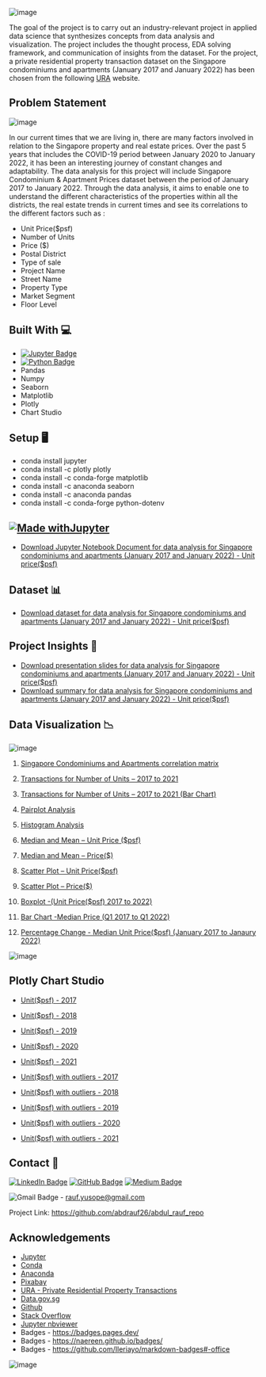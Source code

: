 ![image](https://user-images.githubusercontent.com/96287600/156864402-cb590ddb-8b91-4b70-a5cc-95746e9c5de2.png)

The goal of the project is to carry out an industry-relevant project in applied data science that synthesizes concepts from data analysis and visualization. The project includes the thought process, EDA solving framework, and communication of insights from the dataset. For the project, a private residential property transaction dataset on the Singapore condominiums and apartments (January 2017 and January 2022) has been chosen from the following [URA](https://www.ura.gov.sg/realEstateIIWeb/transaction/search.action) website. 

## Problem Statement 

![image](https://cdn.pixabay.com/photo/2013/12/16/17/13/singapore-229387_1280.jpg)

In our current times that we are living in, there are many factors involved in relation to the Singapore property and real estate prices.
Over the past 5 years that includes the COVID-19 period between January 2020 to January 2022, it has been an interesting journey of constant changes and adaptability.
The data analysis for this project will include Singapore Condominium & Apartment Prices dataset between the period of January 2017 to January 2022. Through the data analysis, it aims to enable one to understand the different characteristics of the properties within all the districts, the real estate trends in current times and see its correlations to the different factors such as :

- Unit Price($psf)
- Number of Units
- Price ($)
- Postal District
- Type of sale
- Project Name
- Street Name
- Property Type
- Market Segment
- Floor Level


## Built With 💻

- [![Jupyter Badge](https://img.shields.io/badge/Jupyter-F37626?logo=jupyter&logoColor=fff&style=flat)](https://jupyter.org/try)
- [![Python Badge](https://img.shields.io/badge/Python-3776AB?logo=python&logoColor=fff&style=flat)](https://www.python.org/)
- Pandas
- Numpy
- Seaborn
- Matplotlib
- Plotly
- Chart Studio


## Setup 🖥️
- conda install jupyter
- conda install -c plotly plotly
- conda install -c conda-forge matplotlib
- conda install -c anaconda seaborn
- conda install -c anaconda pandas
- conda install -c conda-forge python-dotenv

## [![Made withJupyter](https://img.shields.io/badge/Made%20with-Jupyter-orange?style=for-the-badge&logo=Jupyter)](https://jupyter.org/try)
- [Download Jupyter Notebook Document for data analysis for Singapore condominiums and apartments (January 2017 and January 2022) - Unit price($psf)](https://nbviewer.org/github/abdrauf26/abdul_rauf_repo/blob/main/Jupyter_condo_apt.ipynb)

## Dataset 📊

- [Download dataset for data analysis for Singapore condominiums and apartments (January 2017 and January 2022) - Unit price($psf)](https://drive.google.com/file/d/1qK5Bn_zQvD5W5Up7AD_NtSo2hH7fYMqS/view?usp=sharing)

## Project Insights 📖
- [Download presentation slides for data analysis for Singapore condominiums and apartments (January 2017 and January 2022) - Unit price($psf)]( https://drive.google.com/file/d/1Xwdv_sEyHoJcnsbzGYgTuQkAhJLKDtgi/view?usp=sharing)
- [Download summary for data analysis for Singapore condominiums and apartments (January 2017 and January 2022) - Unit price($psf)]( https://drive.google.com/file/d/11wUsc4prb3Nh88IwF0CzwhZld_2n2KFd/view?usp=sharing)

## Data Visualization 📉

![image](https://user-images.githubusercontent.com/96287600/156498899-724321c5-16a1-49f6-88f6-a0da9f19f70b.png)

1. [Singapore Condominiums and Apartments correlation matrix](https://drive.google.com/file/d/1EZ5h1IMXm0HglO7kZeDBhvgog7hnPE6u/view?usp=sharing)

2. [Transactions for Number of Units – 2017 to 2021](https://drive.google.com/file/d/1uf1va-gUji5GhZz1uD_Z-E__sftFiLyD/view?usp=sharing)

3. [Transactions for Number of Units – 2017 to 2021 (Bar Chart)](https://drive.google.com/file/d/1YOppqe_XiKfOVwljTJ8XUzZfaPqMXsKb/view?usp=sharing)

4. [Pairplot Analysis](https://drive.google.com/file/d/1Pg_qsOjIrTXqF9qKiKUQUkWw-DsYJo45/view?usp=sharing)

5. [Histogram Analysis](https://drive.google.com/file/d/19Vyh_Lg-Tz21Ubs64lWdTHLTLewErrqI/view?usp=sharing)

6. [Median and Mean – Unit Price ($psf)](https://drive.google.com/file/d/1tut1DjFn_YXxSgJwCLhA452g8Wng0lYz/view?usp=sharing)

7. [Median and Mean – Price($)](https://drive.google.com/file/d/1S_CdXDheHgLnjn1OYhKv4NJjum_kqikV/view?usp=sharing)

8. [Scatter Plot – Unit Price($psf)](https://drive.google.com/file/d/1vMMl03TKb332Qd6eiPbxBQO70Crtie8L/view?usp=sharing)

9. [Scatter Plot – Price($)](https://drive.google.com/file/d/1VFd6rVUAGukCrk9WV9tL2Pw9pzqxnUcl/view?usp=sharing)

10. [Boxplot -(Unit Price($psf) 2017 to 2022)](https://drive.google.com/file/d/1DRU57qvNjR0AK8m5DoYYvkv3PXpU9suo/view?usp=sharing)

11. [Bar Chart -Median Price (Q1 2017 to Q1 2022)](https://drive.google.com/file/d/1ZikNcEuE1GTKhvPGlmkLpIfhwM3vFDui/view?usp=sharing)

12. [Percentage Change - Median Unit Price($psf) (January 2017 to Janaury 2022)](https://drive.google.com/file/d/1KSn0XWlTLT48y0x0xEcmBK7DSGpA0LNU/view?usp=sharing)



![image](https://user-images.githubusercontent.com/96287600/156875756-d4c4888e-0404-4aec-956e-5eddb8ecc538.png)

## Plotly Chart Studio 

- [Unit($psf) - 2017](https://plotly.com/~ab.rauf/43/)
- [Unit($psf) - 2018](https://plotly.com/~ab.rauf/24/)
- [Unit($psf) - 2019](https://plotly.com/~ab.rauf/30/)
- [Unit($psf) - 2020](https://plotly.com/~ab.rauf/35/)
- [Unit($psf) - 2021](https://plotly.com/~ab.rauf/35/)


- [Unit($psf) with outliers - 2017](https://plotly.com/~ab.rauf/41/)
- [Unit($psf) with outliers - 2018](https://plotly.com/~ab.rauf/22/)
- [Unit($psf) with outliers - 2019](https://plotly.com/~ab.rauf/28/)
- [Unit($psf) with outliers - 2020](https://plotly.com/~ab.rauf/33/)
- [Unit($psf) with outliers - 2021](https://plotly.com/~ab.rauf/37/)

## Contact 📧 

[![LinkedIn Badge](https://img.shields.io/badge/LinkedIn-0A66C2?logo=linkedin&logoColor=fff&style=flat)](https://www.linkedin.com/in/abdrauf26/)  [![GitHub Badge](https://img.shields.io/badge/GitHub-181717?logo=github&logoColor=fff&style=flat)](https://github.com/abdrauf26) [![Medium Badge](https://img.shields.io/badge/Medium-000?logo=medium&logoColor=fff&style=flat)](https://medium.com/@rauf.yusope)

![Gmail Badge](https://img.shields.io/badge/Gmail-EA4335?logo=gmail&logoColor=fff&style=flat) - rauf.yusope@gmail.com


Project Link:  https://github.com/abdrauf26/abdul_rauf_repo

## Acknowledgements

- [Jupyter](https://jupyter.org/)
- [Conda](https://docs.conda.io/en/latest/)
- [Anaconda](https://anaconda.org/)
- [Pixabay](https://pixabay.com/)
- [URA - Private Residential Property Transactions](https://www.ura.gov.sg/realEstateIIWeb/transaction/search.action)
- [Data.gov.sg](https://data.gov.sg/)
- [Github](https://github.com/)
- [Stack Overflow](https://stackoverflow.com/)
- [Jupyter nbviewer](https://nbviewer.org/)
- Badges - https://badges.pages.dev/
- Badges - https://naereen.github.io/badges/
- Badges - https://github.com/Ileriayo/markdown-badges#-office

![image](https://cdn.pixabay.com/photo/2014/03/15/16/34/construction-287876_1280.jpg)






